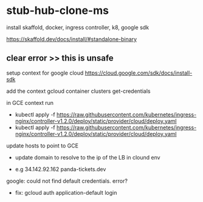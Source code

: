 # stub-hub-clone-ms

install skaffold, docker, ingress controller, k8, google sdk

https://skaffold.dev/docs/install/#standalone-binary

## clear error >> this is unsafe

setup context for google cloud
https://cloud.google.com/sdk/docs/install-sdk

add the context 
gcloud container clusters get-credentials <clustername>


in GCE context run
* kubectl apply -f https://raw.githubusercontent.com/kubernetes/ingress-nginx/controller-v1.2.0/deploy/static/provider/cloud/deploy.yaml
* kubectl apply -f https://raw.githubusercontent.com/kubernetes/ingress-nginx/controller-v1.2.0/deploy/static/provider/cloud/deploy.yaml

update hosts to point to GCE
* update domain to resolve to the ip of the LB in clound env
- e.g 34.142.92.162 panda-tickets.dev

google: could not find default credentials. error?
* fix: gcloud auth application-default login